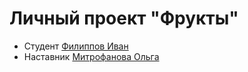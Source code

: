 # Личный проект "Фрукты"
* Студент [Филиппов Иван](http://t.me/orloffart)
* Наставник [Митрофанова Ольга](http://t.me/mitrofanovaoa)